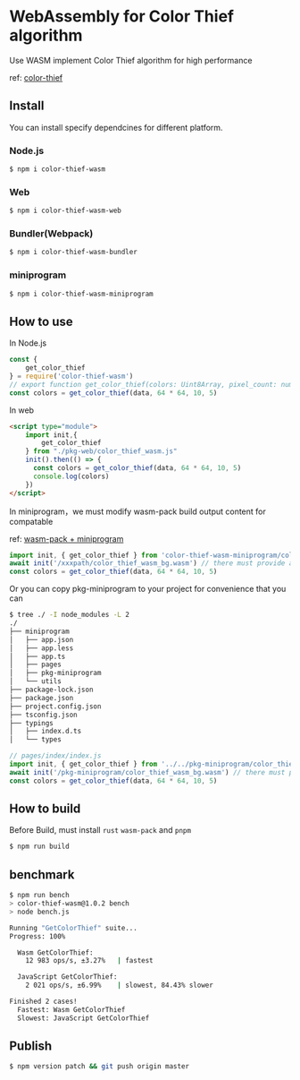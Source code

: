 # WebAssembly for Color Thief algorithm

Use WASM implement Color Thief algorithm for high performance

ref: [color-thief](https://github.com/lokesh/color-thief)

## Install

You can install specify dependcines for different platform.

### Node.js

```bash
$ npm i color-thief-wasm
```

### Web

```bash
$ npm i color-thief-wasm-web
```

### Bundler(Webpack)

```bash
$ npm i color-thief-wasm-bundler
```

### miniprogram

```bash
$ npm i color-thief-wasm-miniprogram
```


## How to use

In Node.js

```js
const {
    get_color_thief
} = require('color-thief-wasm')
// export function get_color_thief(colors: Uint8Array, pixel_count: number, quality: number, colors_count: number): Array<any>;
const colors = get_color_thief(data, 64 * 64, 10, 5)
```

In web

```html
<script type="module">
    import init,{
        get_color_thief
    } from "./pkg-web/color_thief_wasm.js"
    init().then(() => {
      const colors = get_color_thief(data, 64 * 64, 10, 5)
      console.log(colors)
    })
</script>
```

In miniprogram，we must modify wasm-pack build output content for compatable 

ref: [wasm-pack + miniprogram](https://juejin.cn/post/7041161141162082340)


```js
import init, { get_color_thief } from 'color-thief-wasm-miniprogram/color_thief_wasm'
await init('/xxxpath/color_thief_wasm_bg.wasm') // there must provide absolute path
const colors = get_color_thief(data, 64 * 64, 10, 5)
```

Or you can copy pkg-miniprogram to your project for convenience that you can 

```bash
$ tree ./ -I node_modules -L 2
./
├── miniprogram
│   ├── app.json
│   ├── app.less
│   ├── app.ts
│   ├── pages
│   ├── pkg-miniprogram
│   └── utils
├── package-lock.json
├── package.json
├── project.config.json
├── tsconfig.json
├── typings
│   ├── index.d.ts
│   └── types
```

```js
// pages/index/index.js
import init, { get_color_thief } from '../../pkg-miniprogram/color_thief_wasm'
await init('/pkg-miniprogram/color_thief_wasm_bg.wasm') // there must provide absolute path
const colors = get_color_thief(data, 64 * 64, 10, 5)

```

## How to build

Before Build, must install `rust` `wasm-pack` and `pnpm`

```js
$ npm run build
```

## benchmark

```bash
$ npm run bench
> color-thief-wasm@1.0.2 bench
> node bench.js

Running "GetColorThief" suite...
Progress: 100%

  Wasm GetColorThief:
    12 983 ops/s, ±3.27%   | fastest

  JavaScript GetColorThief:
    2 021 ops/s, ±6.99%    | slowest, 84.43% slower

Finished 2 cases!
  Fastest: Wasm GetColorThief
  Slowest: JavaScript GetColorThief
```

## Publish

```bash
$ npm version patch && git push origin master
```